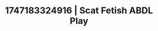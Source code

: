 ---
categories:
- Immersive passion
- Demure
- Body worship
- Giantess fetish
- Dreamy pleasure
image: /assets/images/1747183324916.webp
layout: post
seo:
  description: Featured content with sensual ABDL Play, Scat Fetish. HD images available.
  keywords: ABDL Play, Scat Fetish
  og_image: /assets/images/1747183324916.webp
  schema_type: VisualArtwork
tags:
- ABDL Play
- Scat Fetish
- '#1747183324916'
title: 1747183324916 | Scat Fetish ABDL Play
---